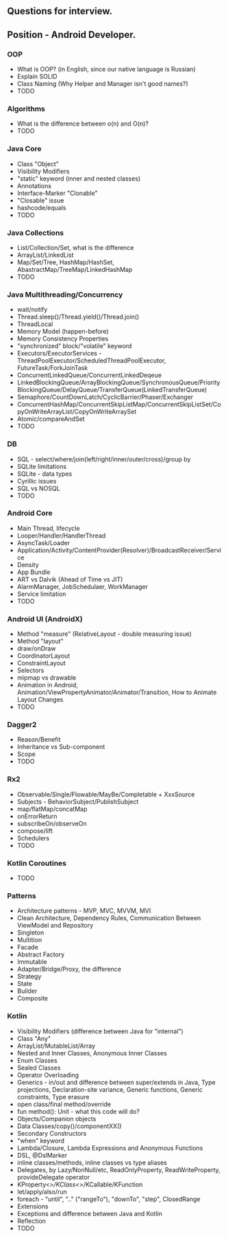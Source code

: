 ## Questions for interview.
## Position - Android Developer.


### OOP
* What is OOP? (in English, since our native language is Russian)
* Explain SOLID
* Class Naming (Why Helper and Manager isn't good names?)
* TODO

### Algorithms
* What is the difference between o(n) and O(n)?
* TODO

### Java Core
* Class "Object"
* Visibility Modifiers
* "static" keyword (inner and nested classes)
* Annotations
* Interface-Marker "Clonable"
* "Closable" issue
* hashcode/equals
* TODO

### Java Collections
* List/Collection/Set, what is the difference
* ArrayList/LinkedList
* Map/Set/Tree, HashMap/HashSet, AbastractMap/TreeMap/LinkedHashMap
* TODO

### Java Multithreading/Concurrency
* wait/notify
* Thread.sleep()/Thread.yield()/Thread.join()
* ThreadLocal
* Memory Model (happen-before)
* Memory Consistency Properties
* "synchronized" block/"volatile" keyword
* Executors/ExecutorServices - ThreadPoolExecutor/ScheduledThreadPoolExecutor, FutureTask/ForkJoinTask
* ConcurrentLinkedQueue/ConcurrentLinkedDeqeue
* LinkedBlockingQueue/ArrayBlockingQueue/SynchronousQueue/PriorityBlockingQueue/DelayQueue/TransferQueue(LinkedTransferQueue)
* Semaphore/CountDownLatch/CyclicBarrier/Phaser/Exchanger
* ConcurrentHashMap/ConcurrentSkipListMap/ConcurrentSkipListSet/CopyOnWriteArrayList/CopyOnWriteArraySet
* Atomic/compareAndSet
* TODO

### DB
* SQL - select/where/join(left/right/inner/outer/cross)/group by
* SQLite limitations
* SQLite - data types
* Cyrillic issues
* SQL vs NOSQL
* TODO

### Android Core
* Main Thread, lifecycle
* Looper/Handler/HandlerThread
* AsyncTask/Loader
* Application/Activity/ContentProvider(Resolver)/BroadcastReceiver/Service
* Density
* App Bundle
* ART vs Dalvik (Ahead of Time vs JIT)
* AlarmManager, JobSchedulaer, WorkManager
* Service limitation
* TODO

### Android UI (AndroidX)
* Method "measure" (RelativeLayout - double measuring issue)
* Method "layout"
* draw/onDraw
* CoordinatorLayout
* ConstraintLayout
* Selectors
* mipmap vs drawable
* Animation in Android, Animation/ViewPropertyAnimator/Animator/Transition, How to Animate Layout Changes
* TODO

### Dagger2
* Reason/Benefit
* Inheritance vs Sub-component
* Scope
* TODO

### Rx2
* Observable/Single/Flowable/MayBe/Completable + XxxSource
* Subjects - BehaviorSubject/PublishSubject
* map/flatMap/concatMap
* onErrorReturn
* subscribeOn/observeOn
* compose/lift
* Schedulers
* TODO

### Kotlin Coroutines
* TODO

### Patterns
* Architecture patterns - MVP, MVC, MVVM, MVI
* Clean Architecture, Dependency Rules, Communication Between ViewModel and Repository
* Singleton
* Multition
* Facade
* Abstract Factory
* Immutable
* Adapter/Bridge/Proxy, the difference
* Strategy
* State
* Builder
* Composite

### Kotlin
* Visibility Modifiers (difference between Java for "internal")
* Class "Any"
* ArrayList/MutableList/Array
* Nested and Inner Classes, Anonymous Inner Classes
* Enum Classes
* Sealed Classes
* Operator Overloading
* Generics - in/out and difference between super/extends in Java, Type projections, Declaration-site variance, Generic functions, Generic constraints, Type erasure
* open class/final method/override
* fun method(): Unit - what this code will do?
* Objects/Companion objects
* Data Classes/copy()/componentXX()
* Secondary Constructors
* "when" keyword
* Lambda/Closure, Lambda Expressions and Anonymous Functions
* DSL, @DslMarker
* inline classes/methods, inline classes vs type aliases
* Delegates, by Lazy/NonNull/etc, ReadOnlyProperty, ReadWriteProperty, provideDelegate operator
* KProperty<*>/KClass<*>/KCallable<out R>/KFunction<out R>
* let/apply/also/run
* foreach - "until", ".." ("rangeTo"), "downTo", "step", ClosedRange<T>
* Extensions
* Exceptions and difference between Java and Kotlin
* Reflection
* TODO
